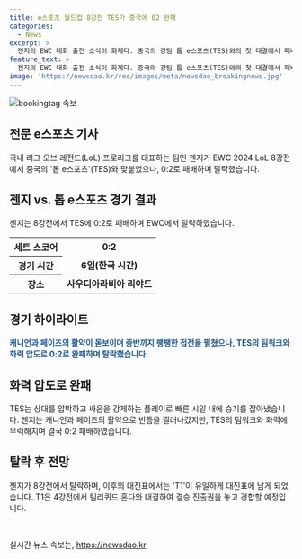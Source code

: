 ```yaml
---
title: e스포츠 월드컵 8강전 TES가 중국에 02 완패
categories:
  - News
excerpt: >
  젠지의 EWC 대회 출전 소식이 화제다. 중국의 강팀 톱 e스포츠(TES)와의 첫 대결에서 패배한 젠지는 강력한 압박을 받았으나 선수들의 노력으로 저항했다. 하지만 결국 TES의 팀워크에 밀려 2세트에서도 패배했다. 이로써 T1이 유일한 대진표에 남았다. T1은 7일 4강전에서 북미의 팀리퀴드 혼다와의 경기에서 결승 진출을 노리게 된다. EWC의 대진표가 더욱 긴장감을 높이고 있다.
feature_text: >
  젠지의 EWC 대회 출전 소식이 화제다. 중국의 강팀 톱 e스포츠(TES)와의 첫 대결에서 패배한 젠지는 강력한 압박을 받았으나 선수들의 노력으로 저항했다. 하지만 결국 TES의 팀워크에 밀려 2세트에서도 패배했다. 이로써 T1이 유일한 대진표에 남았다. T1은 7일 4강전에서 북미의 팀리퀴드 혼다와의 경기에서 결승 진출을 노리게 된다. EWC의 대진표가 더욱 긴장감을 높이고 있다.
image: 'https://newsdao.kr/res/images/meta/newsdao_breakingnews.jpg'
---
```


<p><img src="https://newsdao.kr/res/images/meta/newsdao_breakingnews.jpg" alt="bookingtag 속보" /></p>

<h2 data-ke-size="size26">전문 e스포츠 기사</h2>

<p data-ke-size="size16">국내 리그 오브 레전드(LoL) 프로리그를 대표하는 팀인 젠지가 EWC 2024 LoL 8강전에서 중국의 '톱 e스포츠'(TES)와 맞붙었으나, 0:2로 패배하며 탈락했습니다.</p>

<h2 data-ke-size="size24">젠지 vs. 톱 e스포츠 경기 결과</h2>

<p data-ke-size="size16">젠지는 8강전에서 TES에 0:2로 패배하며 EWC에서 탈락하였습니다.</p>

<table>
  <tr>
    <th>세트 스코어</th>
    <td style="text-align: center; height: 17px;"><b>0:2</b></td>
  </tr>
  <tr>
    <th>경기 시간</th>
    <td style="text-align: center; height: 17px;"><b>6일(한국 시간)</b></td>
  </tr>
  <tr>
    <th>장소</th>
    <td style="text-align: center; height: 17px;"><b>사우디아라비아 리야드</b></td>
  </tr>
</table>

<h2 data-ke-size="size24">경기 하이라이트</h2>

<p data-ke-size="size16"><b><span style="color: #1a5490;">캐니언과 페이즈의 활약이 돋보이며 중반까지 팽팽한 접전을 펼쳤으나, TES의 팀워크와 화력 압도로 0:2로 완패하며 탈락했습니다.</span></b></p>

<h2 data-ke-size="size24">화력 압도로 완패</h2>

<p data-ke-size="size16">TES는 상대를 압박하고 싸움을 강제하는 플레이로 빠른 시일 내에 승기를 잡아냈습니다. 젠지는 캐니언과 페이즈의 활약으로 빈틈을 찔러나갔지만, TES의 팀워크와 화력에 무력해지며 결국 0:2 패배하였습니다.</p>

<h2 data-ke-size="size24">탈락 후 전망</h2>

<p data-ke-size="size16">젠지가 8강전에서 탈락하며, 이후의 대진표에서는 'T1'이 유일하게 대진표에 남게 되었습니다. T1은 4강전에서 팀리퀴드 혼다와 대결하여 결승 진출권을 놓고 경합할 예정입니다.</p>

<p data-ke-size="size16">&nbsp;</p>
실시간 뉴스 속보는, <a href="https://newsdao.kr" rel="dofollow">https://newsdao.kr</a>


